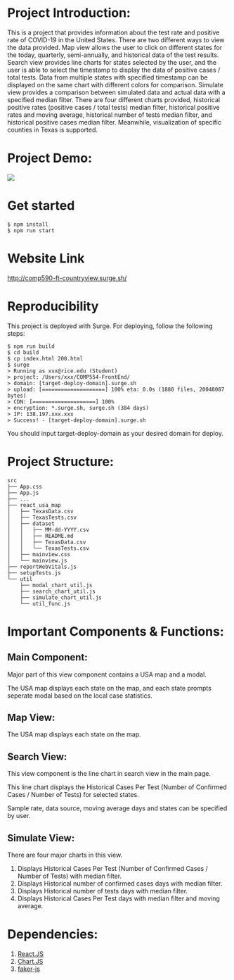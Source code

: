 # Project Introduction:
This is a project that provides information about the test rate and positive rate of COVID-19 in the United States. There are two different ways to view the data provided. Map view allows the user to click on different states for the today, quarterly, semi-annually, and historical data of the test results. Search view provides line charts for states selected by the user, and the user is able to select the timestamp to display the data of positive cases / total tests. Data from multiple states with specified timestamp can be displayed on the same chart with different colors for comparison. Simulate view provides a comparison between simulated data and actual data with a specified median filter. There are four different charts provided, historical positive rates (positive cases / total tests) median filter, historical positive rates and moving average, historical number of tests median filter, and historical positive cases median filter. Meanwhile, visualization of specific counties in Texas is supported.


# Project Demo:
![](https://s2.loli.net/2022/04/30/dG72gejkBrXCEtK.gif)


# Get started
```
$ npm install
$ npm run start
```


# Website Link
http://comp590-ft-countryview.surge.sh/


# Reproducibility
This project is deployed with Surge.
For deploying, follow the following steps:
```
$ npm run build
$ cd build
$ cp index.html 200.html   
$ surge
> Running as xxx@rice.edu (Student)
> project: /Users/xxx/COMP554-FrontEnd/
> domain: [target-deploy-domain].surge.sh
> upload: [====================] 100% eta: 0.0s (1880 files, 20048087 bytes)
> CDN: [====================] 100%
> encryption: *.surge.sh, surge.sh (384 days)
> IP: 138.197.xxx.xxx
> Success! - [target-deploy-domain].surge.sh
```

You should input target-deploy-domain as your desired domain for deploy.


# Project Structure:
```
src
├── App.css
├── App.js
├── ...
├── react_usa_map
│   ├── TexasData.csv
│   ├── TexasTests.csv
│   ├── dataset
│   │   ├── MM-dd-YYYY.csv
│   │   ├── README.md
│   │   ├── TexasData.csv
│   │   └── TexasTests.csv
│   ├── mainview.css
│   └── mainview.js
├── reportWebVitals.js
├── setupTests.js
└── util
    ├── modal_chart_util.js
    ├── search_chart_util.js
    ├── simulate_chart_util.js
    └── util_func.js
```


# Important Components & Functions:

## Main Component:

Major part of this view component contains a USA map and a modal.

The USA map displays each state on the map, and each state prompts seperate modal 
based on the local case statistics.

## Map View:
The USA map displays each state on the map.


## Search View:
This view component is the line chart in search view in the main page.

This line chart displays the Historical Cases Per Test (Number of Confirmed Cases / Number of Tests) for selected states. 

Sample rate, data source, moving average days and states can be specified by user.


## Simulate View:
There are four major charts in this view.
1. Displays Historical Cases Per Test (Number of Confirmed Cases / Number of Tests) with median filter.
2. Displays Historical number of confirmed cases days with median filter.
3. Displays Historical number of tests days with median filter.
4. Displays Historical Cases Per Test days with median filter and moving average.



# Dependencies:
1. [React.JS](https://reactjs.org/)
2. [Chart.JS](https://www.chartjs.org/)
3. [faker-js](https://fakerjs.dev/)